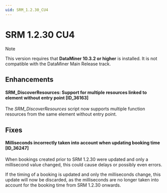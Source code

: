 ```yaml
---
uid: SRM_1.2.30_CU4
---
```


# SRM 1.2.30 CU4

> [!NOTE]
> This version requires that **DataMiner 10.3.2 or higher** is installed. It is not compatible with the DataMiner Main Release track.

## Enhancements

#### SRM_DiscoverResources: Support for multiple resources linked to element without entry point [ID_36163]

The *SRM_DiscoverResources* script now supports multiple function resources from the same element without entry point.

## Fixes

#### Milliseconds incorrectly taken into account when updating booking time [ID_36247]

When bookings created prior to SRM 1.2.30 were updated and only a millisecond value changed, this could cause delays or possibly even errors.

If the timing of a booking is updated and only the milliseconds change, this update will now be discarded, as the milliseconds are no longer taken into account for the booking time from SRM 1.2.30 onwards.
